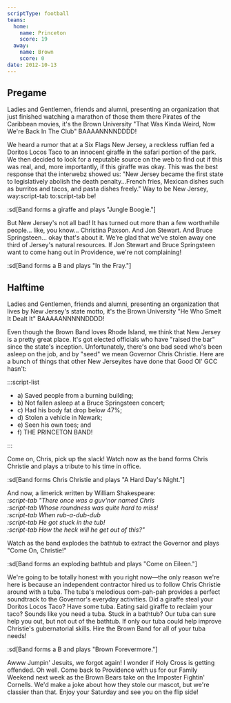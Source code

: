 ```yaml
---
scriptType: football
teams:
  home:
    name: Princeton
    score: 19
  away:
    name: Brown
    score: 0
date: 2012-10-13
---
```


## Pregame

Ladies and Gentlemen, friends and alumni, presenting an organization that just finished watching a marathon of those them there Pirates of the Caribbean movies, it's the Brown University "That Was Kinda Weird, Now We're Back In The Club" BAAAANNNNDDDD!

We heard a rumor that at a Six Flags New Jersey, a reckless ruffian fed a Doritos Locos Taco to an innocent giraffe in the safari portion of the park. We then decided to look for a reputable source on the web to find out if this was real, and, more importantly, if this giraffe was okay. This was the best response that the interwebz showed us: "New Jersey became the first state to legislatively abolish the death penalty...French fries, Mexican dishes such as burritos and tacos, and pasta dishes freely." Way to be New Jersey, way:script-tab to:script-tab be!

:sd[Band forms a giraffe and plays "Jungle Boogie."]

But New Jersey's not all bad! It has turned out more than a few worthwhile people... like, you know... Christina Paxson. And Jon Stewart. And Bruce Springsteen... okay that's about it. We're glad that we've stolen away one third of Jersey's natural resources. If Jon Stewart and Bruce Springsteen want to come hang out in Providence, we're not complaining!

:sd[Band forms a B and plays "In the Fray."]

## Halftime

Ladies and Gentlemen, friends and alumni, presenting an organization that lives by New Jersey's state motto, it's the Brown University "He Who Smelt It Dealt It" BAAAAANNNNNDDDD!

Even though the Brown Band loves Rhode Island, we think that New Jersey is a pretty great place. It's got elected officials who have "raised the bar" since the state's inception. Unfortunately, there's one bad seed who's been asleep on the job, and by "seed" we mean Governor Chris Christie. Here are a bunch of things that other New Jerseyites have done that Good Ol' GCC hasn't:

:::script-list

- a) Saved people from a burning building;
- b) Not fallen asleep at a Bruce Springsteen concert;
- c) Had his body fat drop below 47%;
- d) Stolen a vehicle in Newark;
- e) Seen his own toes; and
- f) THE PRINCETON BAND!

:::

Come on, Chris, pick up the slack! Watch now as the band forms Chris Christie and plays a tribute to his time in office.

:sd[Band forms Chris Christie and plays "A Hard Day's Night."]

And now, a limerick written by William Shakespeare:\
_:script-tab "There once was a guv'nor named Chris\
:script-tab Whose roundness was quite hard to miss!\
:script-tab When rub-a-dub-dub\
:script-tab He got stuck in the tub!\
:script-tab How the heck will he get out of this?"_

Watch as the band explodes the bathtub to extract the Governor and plays "Come On, Christie!"

:sd[Band forms an exploding bathtub and plays "Come on Eileen."]

We're going to be totally honest with you right now—the only reason we're here is because an independent contractor hired us to follow Chris Christie around with a tuba. The tuba's melodious oom-pah-pah provides a perfect soundtrack to the Governor's everyday activities. Did a giraffe steal your Doritos Locos Taco? Have some tuba. Eating said giraffe to reclaim your taco? Sounds like you need a tuba. Stuck in a bathtub? Our tuba can sure help you out, but not out of the bathtub. If only our tuba could help improve Christie's gubernatorial skills. Hire the Brown Band for all of your tuba needs!

:sd[Band forms a B and plays "Brown Forevermore."]

Awww Jumpin' Jesuits, we forgot again! I wonder if Holy Cross is getting offended. Oh well. Come back to Providence with us for our Family Weekend next week as the Brown Bears take on the Imposter Fightin' Cornells. We'd make a joke about how they stole our mascot, but we're classier than that. Enjoy your Saturday and see you on the flip side!
